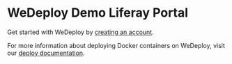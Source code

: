 # WeDeploy Demo Liferay Portal

Get started with WeDeploy by [creating an account](https://console.wedeploy.com/signup).

For more information about deploying Docker containers on WeDeploy, visit our [deploy documentation](https://wedeploy.com/docs/deploy/).